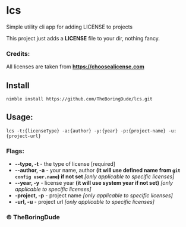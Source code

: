 # lcs
Simple utility cli app for adding LICENSE to projects

This project just adds a **LICENSE** file to your dir, nothing fancy.

### Credits:
All licenses are taken from **https://choosealicense.com**

## Install 
```
nimble install https://github.com/TheBoringDude/lcs.git
```

## Usage:
```
lcs -t:{licenseType} -a:{author} -y:{year} -p:{project-name} -u:{project-url}
```

### Flags:
- **--type, -t** - the type of license [required]
- **--author, -a** - your name, author **(it will use defined name from `git config user.name`) if not set** *[only applicable to specific licenses]*
- **--year, -y** - license year **(it will use system year if not set)** *[only applicable to specific licenses]*
- **-project, -p** - project name *[only applicable to specific licenses]*
- **-url, -u** - project url *[only applicable to specific licenses]*


### &copy; TheBoringDude